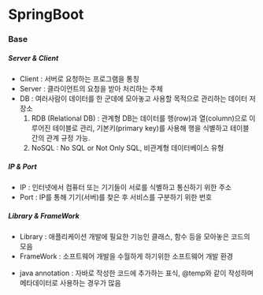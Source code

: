 
# SpringBoot

### Base
##### Server & Client
- Client : 서버로 요청하는 프로그램을 통칭
- Server : 클라이언트의 요청을 받아 처리하는 주체
- DB : 여러사람이 데이터를 한 군데에 모아놓고 사용할 목적으로 관리하는 데이터 저장소
  1. RDB (Relational DB) : 관계형 DB는 데이터를 행(row)과 열(column)으로 이루어진 테이블로 관리, 기본키(primary key)를 사용해 행을 식별하고 테이블 간의 관계 규정 가능.
  2. NoSQL : No SQL or Not Only SQL, 비관계형 데이터베이스 유형
 
##### IP & Port
- IP : 인터넷에서 컴퓨터 또는 기기들이 서로를 식별하고 통신하기 위한 주소
- Port : IP를 통해 기기(서버)를 찾은 후 서비스를 구분하기 위한 번호

##### Library & FrameWork
- Library : 애플리케이션 개발에 필요한 기능인 클래스, 함수 등을 모아놓은 코드의 모음
- FrameWork : 소프트웨어 개발을 수월하게 하기위한 소프트웨어 개발 환경

* java annotation : 자바로 작성한 코드에 추가하는 표식, @temp와 같이 작성하며 메타데이터로 사용하는 경우가 많음
